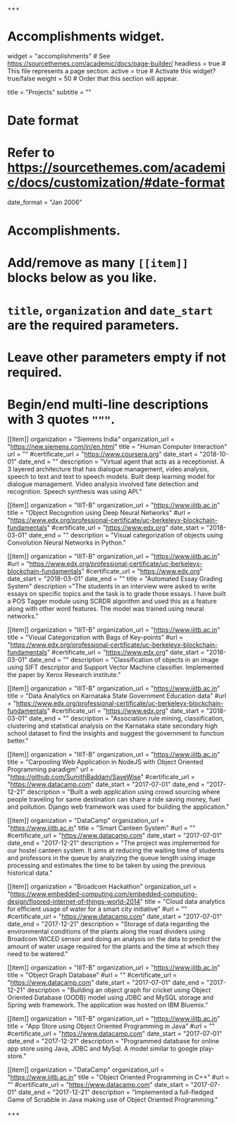 +++
# Accomplishments widget.
widget = "accomplishments"  # See https://sourcethemes.com/academic/docs/page-builder/
headless = true  # This file represents a page section.
active = true  # Activate this widget? true/false
weight = 50  # Order that this section will appear.

title = "Projects"
subtitle = ""

# Date format
#   Refer to https://sourcethemes.com/academic/docs/customization/#date-format
date_format = "Jan 2006"

# Accomplishments.
#   Add/remove as many `[[item]]` blocks below as you like.
#   `title`, `organization` and `date_start` are the required parameters.
#   Leave other parameters empty if not required.
#   Begin/end multi-line descriptions with 3 quotes `"""`.

[[item]]
  organization = "Siemens India"
  organization_url = "https://new.siemens.com/in/en.html"
  title = "Human Computer Interaction"
  url = ""
  #certificate_url = "https://www.coursera.org"
  date_start = "2018-10-01"
  date_end = ""
  description = "Virtual agent that acts as a receptionist. A 3 layered architecture that has dialogue management, video analysis, speech to text and text to speech models. Built deep learning model for dialogue management. Video analysis involved fate detection and recognition. Speech synthesis was using API."


[[item]]
  organization = "IIIT-B"
  organization_url = "https://www.iiitb.ac.in"
  title = "Object Recognition using Deep Neural Networks"
  #url = "https://www.edx.org/professional-certificate/uc-berkeleyx-blockchain-fundamentals"
  #certificate_url = "https://www.edx.org"
  date_start = "2018-03-01"
  date_end = ""
  description = "Visual categorization of objects using Convolution Neural Networks in Python."
  
[[item]]
  organization = "IIIT-B"
  organization_url = "https://www.iiitb.ac.in"
  #url = "https://www.edx.org/professional-certificate/uc-berkeleyx-blockchain-fundamentals"
  #certificate_url = "https://www.edx.org"
  date_start = "2018-03-01"
  date_end = ""
  title = "Automated Essay Grading System"
  description ="The students in an interview were asked to write essays on specific topics and the task is to grade those essays. I have built a POS Tagger module using SCRDR algorithm and used this as a feature along with other word features. The model was trained using neural networks."

[[item]]
  organization = "IIIT-B"
  organization_url = "https://www.iiitb.ac.in"
  title = "Visual Categorization with Bags of Key-points"
  #url = "https://www.edx.org/professional-certificate/uc-berkeleyx-blockchain-fundamentals"
  #certificate_url = "https://www.edx.org"
  date_start = "2018-03-01"
  date_end = ""
  description = "Classification of objects in an image using SIFT descriptor and Support Vector Machine classifier. Implemented the paper by Xerox Research institute."

[[item]]
  organization = "IIIT-B"
  organization_url = "https://www.iiitb.ac.in"
  title = "Data Analytics on Karnataka State Government Education data"
  #url = "https://www.edx.org/professional-certificate/uc-berkeleyx-blockchain-fundamentals"
  #certificate_url = "https://www.edx.org"
  date_start = "2018-03-01"
  date_end = ""
  description = "Association rule mining, classification, clustering and statistical analysis on the Karnataka state secondary high school dataset to find the insights and suggest the government to function better."

[[item]]
  organization = "IIIT-B"
  organization_url = "https://www.iiitb.ac.in"
  title = "Carpooling Web Application in NodeJS with Object Oriented Programming paradigm"
  url = "https://github.com/SumithBaddam/SaveWise"
  #certificate_url = "https://www.datacamp.com"
  date_start = "2017-07-01"
  date_end = "2017-12-21"
  description = "Built a web application using crowd sourcing where people traveling for same destination can share a ride saving money, fuel and pollution. Django web framework was used for building the application."

[[item]]
  organization = "DataCamp"
  organization_url = "https://www.iiitb.ac.in"
  title = "Smart Canteen System"
  #url = ""
  #certificate_url = "https://www.datacamp.com"
  date_start = "2017-07-01"
  date_end = "2017-12-21"
  description = "The project was implemented for our hostel canteen system. It aims at reducing the waiting time of students and professors in the queue by analyzing the queue length using image processing and estimates the time to be taken by using the previous historical data."

[[item]]
  organization = "Broadcom Hackathon"
  organization_url = "https://www.embedded-computing.com/embedded-computing-design/floored-internet-of-things-world-2014"
  title = "Cloud data analytics for efficient usage of water for a smart city initiative"
  #url = ""
  #certificate_url = "https://www.datacamp.com"
  date_start = "2017-07-01"
  date_end = "2017-12-21"
  description = "Storage of data regarding the environmental conditions of the plants along the road dividers using Broadcom WICED sensor and doing an analysis on the data to predict the amount of water usage required for the plants and the time at which they need to be watered."

[[item]]
  organization = "IIIT-B"
  organization_url = "https://www.iiitb.ac.in"
  title = "Object Graph Database"
  #url = ""
  #certificate_url = "https://www.datacamp.com"
  date_start = "2017-07-01"
  date_end = "2017-12-21"
  description = "Building an object graph for cricket using Object Oriented Database (OODB) model using JDBC and MySQL storage and Spring web framework. The application was hosted on IBM Bluemix."

[[item]]
  organization = "IIIT-B"
  organization_url = "https://www.iiitb.ac.in"
  title = "App Store using Object Oriented Programming in Java"
  #url = ""
  #certificate_url = "https://www.datacamp.com"
  date_start = "2017-07-01"
  date_end = "2017-12-21"
  description = "Programmed database for online app store using Java, JDBC and MySql. A model similar to google play-store."

[[item]]
  organization = "DataCamp"
  organization_url = "https://www.iiitb.ac.in"
  title = "Object Oriented Programming in C++"
  #url = ""
  #certificate_url = "https://www.datacamp.com"
  date_start = "2017-07-01"
  date_end = "2017-12-21"
  description = "Implemented a full-fledged Game of Scrabble in Java making use of Object Oriented Programming."

+++
